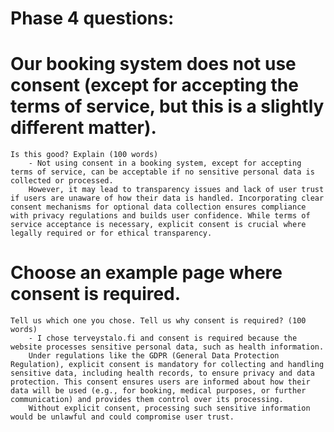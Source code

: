 # Phase 4 questions:
# Our booking system does not use consent (except for accepting the terms of service, but this is a slightly different matter). 
    Is this good? Explain (100 words)
        - Not using consent in a booking system, except for accepting terms of service, can be acceptable if no sensitive personal data is collected or processed.
        However, it may lead to transparency issues and lack of user trust if users are unaware of how their data is handled. Incorporating clear consent mechanisms for optional data collection ensures compliance with privacy regulations and builds user confidence. While terms of service acceptance is necessary, explicit consent is crucial where legally required or for ethical transparency.
# Choose an example page where consent is required.
    Tell us which one you chose. Tell us why consent is required? (100 words)
        - I chose terveystalo.fi and consent is required because the website processes sensitive personal data, such as health information.
        Under regulations like the GDPR (General Data Protection Regulation), explicit consent is mandatory for collecting and handling sensitive data, including health records, to ensure privacy and data protection. This consent ensures users are informed about how their data will be used (e.g., for booking, medical purposes, or further communication) and provides them control over its processing.
        Without explicit consent, processing such sensitive information would be unlawful and could compromise user trust.
